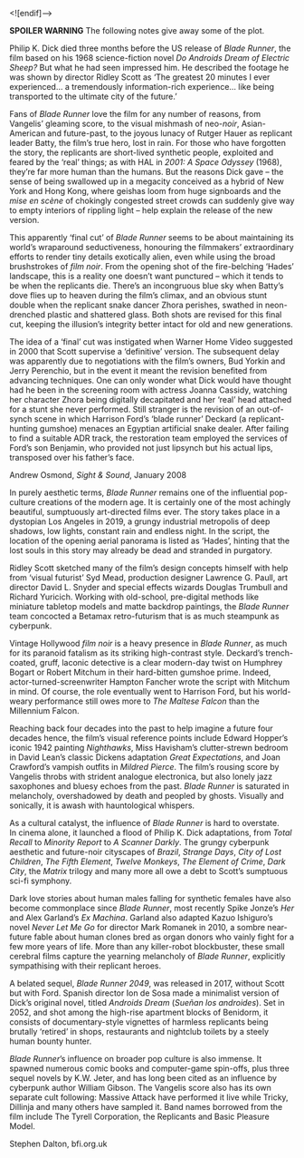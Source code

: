 <![endif]-->

**SPOILER WARNING** The following notes give away some of the plot.

Philip K. Dick died three months before the US release of _Blade Runner_, the film based on his 1968 science-fiction novel _Do Androids Dream of Electric Sheep?_ But what he had seen impressed him. He described the footage he was shown by director Ridley Scott as ‘The greatest 20 minutes I ever experienced… a tremendously information-rich experience… like being transported to the ultimate city of the future.’

Fans of _Blade Runner_ love the film for any number of reasons, from Vangelis’ gleaming score, to the visual mishmash of neo-_noir_, Asian-American and future-past, to the joyous lunacy of Rutger Hauer as replicant leader Batty, the film’s true hero, lost in rain. For those who have forgotten the story, the replicants are short-lived synthetic people, exploited and feared by the ‘real’ things; as with HAL in _2001: A Space Odyssey_ (1968), they’re far more human than the humans. But the reasons Dick gave – the sense of being swallowed up in a megacity conceived as a hybrid of New York and Hong Kong, where geishas loom from huge signboards and the _mise en scène_ of chokingly congested street crowds can suddenly give way to empty interiors of rippling light – help explain the release of the new version.

This apparently ‘final cut’ of _Blade Runner_ seems to be about maintaining its world’s wraparound seductiveness, honouring the filmmakers’ extraordinary efforts to render tiny details exotically alien, even while using the broad brushstrokes of _film noir_. From the opening shot of the fire-belching ‘Hades’ landscape, this is a reality one doesn’t want punctured – which it tends to be when the replicants die. There’s an incongruous blue sky when Batty’s dove flies up to heaven during the film’s climax, and an obvious stunt double when the replicant snake dancer Zhora perishes, swathed in neon-drenched plastic and shattered glass. Both shots are revised for this final cut, keeping the illusion’s integrity better intact for old and new generations.

The idea of a ‘final’ cut was instigated when Warner Home Video suggested in 2000 that Scott supervise a ‘definitive’ version. The subsequent delay was apparently due to negotiations with the film’s owners, Bud Yorkin and Jerry Perenchio, but in the event it meant the revision benefited from advancing techniques. One can only wonder what Dick would have thought had he been in the screening room with actress Joanna Cassidy, watching her character Zhora being digitally decapitated and her ‘real’ head attached for a stunt she never performed. Still stranger is the revision of an out-of-synch scene in which Harrison Ford’s ‘blade runner’ Deckard (a replicant-hunting gumshoe) menaces an Egyptian artificial snake dealer. After failing to find a suitable ADR track, the restoration team employed the services of Ford’s son Benjamin, who provided not just lipsynch but his actual lips, transposed over his father’s face.

Andrew Osmond, _Sight & Sound_, January 2008

In purely aesthetic terms, _Blade Runner_ remains one of the influential pop-culture creations of the modern age. It is certainly one of the most achingly beautiful, sumptuously art-directed films ever. The story takes place in a dystopian Los Angeles in 2019, a grungy industrial metropolis of deep shadows, low lights, constant rain and endless night. In the script, the location of the opening aerial panorama is listed as ‘Hades’, hinting that the lost souls in this story may already be dead and stranded in purgatory.

Ridley Scott sketched many of the film’s design concepts himself with help from ‘visual futurist’ Syd Mead, production designer Lawrence G. Paull, art director David L. Snyder and special effects wizards Douglas Trumbull and Richard Yuricich. Working with old-school, pre-digital methods like miniature tabletop models and matte backdrop paintings, the _Blade Runner_ team concocted a Betamax retro-futurism that is as much steampunk as cyberpunk.

Vintage Hollywood _film noir_ is a heavy presence in _Blade Runner_, as much for its paranoid fatalism as its striking high-contrast style. Deckard’s trench-coated, gruff, laconic detective is a clear modern-day twist on Humphrey Bogart or Robert Mitchum in their hard-bitten gumshoe prime. Indeed, actor-turned-screenwriter Hampton Fancher wrote the script with Mitchum in mind. Of course, the role eventually went to Harrison Ford, but his world-weary performance still owes more to _The Maltese Falcon_ than the Millennium Falcon.

Reaching back four decades into the past to help imagine a future four decades hence, the film’s visual reference points include Edward Hopper’s iconic 1942 painting _Nighthawks_, Miss Havisham’s clutter-strewn bedroom in David Lean’s classic Dickens adaptation _Great Expectations_, and Joan Crawford’s vampish outfits in _Mildred Pierce_. The film’s rousing score by Vangelis throbs with strident analogue electronica, but also lonely jazz saxophones and bluesy echoes from the past. _Blade Runner_ is saturated in melancholy, overshadowed by death and peopled by ghosts. Visually and sonically, it is awash with hauntological whispers.

As a cultural catalyst, the influence of _Blade Runner_ is hard to overstate.  
In cinema alone, it launched a flood of Philip K. Dick adaptations, from _Total Recall_ to _Minority Report_ to _A Scanner Darkly_. The grungy cyberpunk aesthetic and future-noir cityscapes of _Brazil_, _Strange_ _Days_, _City of Lost Children_, _The_ _Fifth Element_, _Twelve_ _Monkeys_, _The Element of Crime_, _Dark_ _City_, the _Matrix_ trilogy and many more all owe a debt to Scott’s sumptuous sci-fi symphony.

Dark love stories about human males falling for synthetic females have also become commonplace since _Blade Runner_, most recently Spike Jonze’s _Her_ and Alex Garland’s _Ex Machina_. Garland also adapted Kazuo Ishiguro’s novel _Never Let Me Go_ for director Mark Romanek in 2010, a sombre near-future fable about human clones bred as organ donors who vainly fight for a few more years of life. More than any killer-robot blockbuster, these small cerebral films capture the yearning melancholy of _Blade Runner_, explicitly sympathising with their replicant heroes.

A belated sequel, _Blade Runner 2049_, was released in 2017, without Scott but with Ford. Spanish director Ion de Sosa made a minimalist version of Dick’s original novel, titled _Androids Dream_ (_Sueñan los androides_). Set in 2052, and shot among the high-rise apartment blocks of Benidorm, it consists of documentary-style vignettes of harmless replicants being brutally ‘retired’ in shops, restaurants and nightclub toilets by a steely human bounty hunter.

_Blade Runner_’s influence on broader pop culture is also immense. It spawned numerous comic books and computer-game spin-offs, plus three sequel novels by K.W. Jeter, and has long been cited as an influence by cyberpunk author William Gibson. The Vangelis score also has its own separate cult following: Massive Attack have performed it live while Tricky, Dillinja and many others have sampled it. Band names borrowed from the film include The Tyrell Corporation, the Replicants and Basic Pleasure Model.

Stephen Dalton, bfi.org.uk


<!--stackedit_data:
eyJoaXN0b3J5IjpbNzM3MDA3OTc3XX0=
-->